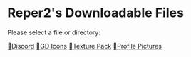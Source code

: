 # Reper2's Downloadable Files
Please select a file or directory:

[📁Discord](https://github.com/Reper2/Downloadable-Files/tree/master/Discord)
[📁GD Icons](https://github.com/Reper2/Downloadable-Files/tree/master/GD%20Icons)
[📁Texture Pack](https://github.com/Reper2/Downloadable-Files/tree/master/Texture%20Pack)
[📁Profile Pictures](https://github.com/Reper2/Downloadable-Files/tree/master/pfp)
